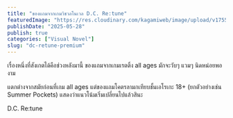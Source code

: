 ```yaml
---
title: "ของแถมจากเกมวิชวลโนเวล D.C. Re:tune"
featuredImage: "https://res.cloudinary.com/kagamiweb/image/upload/v1755266191/blog.coregamehd.com/dc-retune-premium.jpg"
publishDate: "2025-05-28"
publish: true
categories: ["Visual Novel"]
slug: "dc-retune-premium"
---
```


เรื่องหนึ่งที่สังเกตได้คือช่วงหลังมานี้ ของแถมจากเกมเรตติ้ง all ages มักจะวับๆ แวมๆ นิดหน่อยพองาม 

แตกต่างจากสมัยก่อนที่เกม all ages แต่ของแถมโคตรลามกเทียบชั้นเอโรเกะ 18+ (ยกตัวอย่างเช่น Summer Pockets) แสดงว่าแนวโน้มเริ่มเปลี่ยนไปแล้วสินะ

D.C. Re:tune
